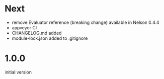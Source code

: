 # Next

- remove Evaluator reference (breaking change) available in Nelson 0.4.4
- appveyor CI
- CHANGELOG.md added
- module-lock.json added to .gitignore


# 1.0.0

initial version
